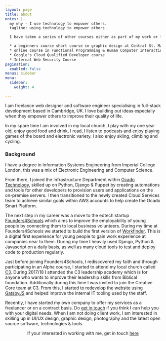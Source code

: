 ```yaml
---
layout: page
title: about
notes: |-
  my why - I use technology to empower others.
  tagline: using technology to empower others

  I have taken a series of other courses either as part of my work or for my own interest:

  * a beginners course short course in graphic design at Central St. Martins
  * online course in Functional Programming & Human Computer Interaction
  * Google's Cloud Qualified Developer course
  * Internal Web Security Course
pagination:
  enabled: false
menus: sidebar
menu:
  sidebar:
    weight: 4

---
```

I am freelance web designer and software engineer specialising in full-stack development based in Cambridge, UK. I love building out ideas especially when they empower others to improve their quality of life.

In my spare time I am involved in my local church, I play with my one year old, enjoy good food and drink, I read, I listen to podcasts and enjoy playing games of the board and electronic variety. I also enjoy skiing, climbing and cycling.

### Background

I have a degree in Information Systems Engineering from Imperial College London, this was a mix of Electronic Engineering and Computer Science.

From there, I joined the Infrastructure Department within [Ocado Technology](http://www.ocadotechnology.com), skilled up on Python, Django & Puppet by creating automations and tools for other developers to provision users and applications on the on-premise servers. I then transitioned to the newly created Cloud Services team to achieve similar goals within AWS accounts to help create the Ocado Smart Platform.

The next step in my career was a move to the edtech startup [Founders4Schools](www.founders4schools.org.uk) which aims to improve the employability of young people by connecting them to local business volunteers. During my time at Founders4Schools we started to build the first version of [Workfinder](https://www.workfinder.com). This is a digital first experience for young people to gain work experience at companies near to them. During my time I heavily used Django, Python & Javascript on a daily basis, as well as many cloud tools to test and deploy code to production regularly.

Just before joining Founders4Schools, I rediscovered my faith and through participating in an Alpha course, I started to attend my local church called [C3](https://www.thec3.uk). During 2017/18 I attended the C3 leadership academy which is for anyone who wants to improve their leadership skills from Biblical foundation.  Additionally during this time I was invited to join the Creative Core team at C3. From this, I started to redevelop the website using [GatsbyJS](https://www.gatsbyjs.org/) and helped improve the internal IT tooling used by the staff.

Recently, I have started my own company to offer my services as a freelancer or on a contract basis. Do [get in touch](/contact "Work with me") if you think I can help you with your digital needs. When I am not doing client work, I am interested in skilling up in UI/UX design, graphic design, photography and the latest open source software, technologies & tools.

<p class="message" style="text-align:center;"> If your interested in working with me, get in touch <a href="/contact">here</a> </p>